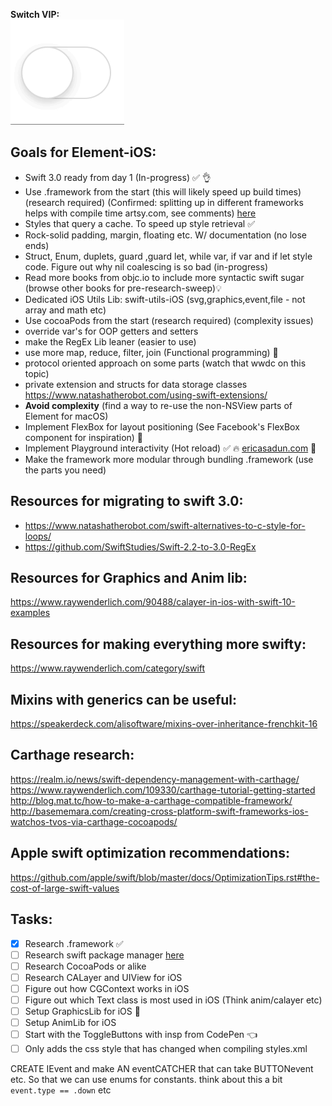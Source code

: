 **Switch VIP:**  
<img width="182" alt="img" src="https://raw.githubusercontent.com/stylekit/img/master/switch_6.mov.gif">  


## Goals for Element-iOS:
- Swift 3.0 ready from day 1 (In-progress) ✅ 👌
- Use .framework from the start (this will likely speed up build times) (research required) (Confirmed: splitting up in different frameworks helps with compile time artsy.com, see comments) [here](http://artsy.github.io/blog/2014/11/13/eidolon-retrospective/) 
- Styles that query a cache. To speed up style retrieval ✅
- Rock-solid padding, margin, floating etc. W/ documentation (no lose ends)
- Struct, Enum, duplets, guard ,guard let, while var, if var and if let style code. Figure out why nil coalescing is so bad (in-progress)
- Read more books from objc.io to include more syntactic swift sugar (browse other books for pre-research-sweep)💡
- Dedicated iOS Utils Lib: swift-utils-iOS (svg,graphics,event,file - not array and math etc)
- Use cocoaPods from the start (research required) (complexity issues)
- override var's for OOP getters and setters
- make the RegEx Lib leaner (easier to use)
- use more map, reduce, filter, join (Functional programming) 🤖
- protocol oriented approach on some parts (watch that wwdc on this topic) 
- private extension and structs for data storage classes  https://www.natashatherobot.com/using-swift-extensions/
- **Avoid complexity** (find a way to re-use the non-NSView parts of Element for macOS)
- Implement FlexBox for layout positioning (See Facebook's FlexBox component for inspiration) 📐
- Implement Playground interactivity (Hot reload) ✅ 🔥 [ericasadun.com](http://ericasadun.com/2016/01/26/xcode-7-3-beta-2-introduces-live-interactive-playgrounds/)  🔑
- Make the framework more modular through bundling .framework (use the parts you need) 

## Resources for migrating to swift 3.0:
- https://www.natashatherobot.com/swift-alternatives-to-c-style-for-loops/
- https://github.com/SwiftStudies/Swift-2.2-to-3.0-RegEx

## Resources for Graphics and Anim lib:
https://www.raywenderlich.com/90488/calayer-in-ios-with-swift-10-examples

## Resources for making everything more swifty:
https://www.raywenderlich.com/category/swift

## Mixins with generics can be useful: 
https://speakerdeck.com/alisoftware/mixins-over-inheritance-frenchkit-16

## Carthage research:
https://realm.io/news/swift-dependency-management-with-carthage/  
https://www.raywenderlich.com/109330/carthage-tutorial-getting-started  
http://blog.mat.tc/how-to-make-a-carthage-compatible-framework/  
http://basememara.com/creating-cross-platform-swift-frameworks-ios-watchos-tvos-via-carthage-cocoapods/   

## Apple swift optimization recommendations:
https://github.com/apple/swift/blob/master/docs/OptimizationTips.rst#the-cost-of-large-swift-values

## Tasks:
- [x] Research .framework ✅
- [ ] Research swift package manager [here](https://swift.org/package-manager/) 
- [ ] Research CocoaPods or alike
- [ ] Research CALayer and UIView for iOS
- [ ] Figure out how CGContext works in iOS
- [ ] Figure out which Text class is most used in iOS (Think anim/calayer etc)
- [ ] Setup GraphicsLib for iOS 🎨
- [ ] Setup AnimLib for iOS 
- [ ] Start with the ToggleButtons with insp from CodePen 👈
- [ ] Only adds the css style that has changed when compiling styles.xml

CREATE IEvent and make AN eventCATCHER that can take BUTTONevent etc. So that we can use enums for constants. think about this a bit ``event.type == .down`` etc
